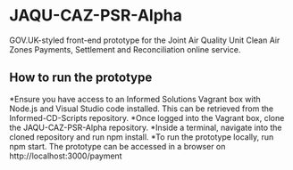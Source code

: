 # JAQU-CAZ-PSR-Alpha

GOV.UK-styled front-end prototype for the Joint Air Quality Unit Clean Air Zones Payments, Settlement and Reconciliation online service.

## How to run the prototype

*Ensure you have access to an Informed Solutions Vagrant box with Node.js and Visual Studio code installed. This can be retrieved from the Informed-CD-Scripts repository.
*Once logged into the Vagrant box, clone the JAQU-CAZ-PSR-Alpha repository.
*Inside a terminal, navigate into the cloned repository and run npm install.
*To run the prototype locally, run npm start. The prototype can be accessed in a browser on http://localhost:3000/payment
